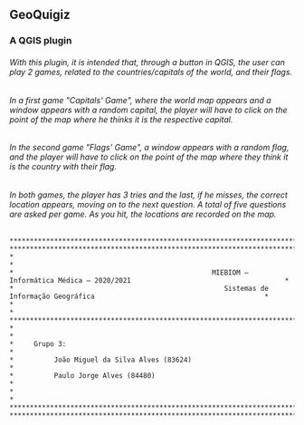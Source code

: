 
## GeoQuigiz 
### A QGIS plugin

###### With this plugin, it is intended that, through a button in QGIS, the user can play 2 games, related to the countries/capitals of the world, and their flags.

###### In a first game "Capitals' Game", where the world map appears and a window appears with a random capital, the player will have to click on the point of the map where he thinks it is the respective capital.

###### In the second game "Flags' Game", a window appears with a random flag, and the player will have to click on the point of the map where they think it is the country with their flag. 

###### In both games, the player has 3 tries and the last, if he misses, the correct location appears, moving on to the next question. A total of five questions are asked per game. As you hit, the locations are recorded on the map.


```                                 
*********************************************************************************************************************************
*********************************************************************************************************************************
*                                                                                                                               *
*                                                 MIEBIOM – Informática Médica – 2020/2021                                      *
*                                                    Sistemas de Informação Geográfica                                          *
*                                                                                                                               *
*********************************************************************************************************************************
*                                                                                                                               *
*     Grupo 3:                                                                                                                  * 
*          João Miguel da Silva Alves (83624)                                                                                   *
*          Paulo Jorge Alves (84480)                                                                                            *
*                                                                                                                               *
*********************************************************************************************************************************
*********************************************************************************************************************************                                                 
``` 

